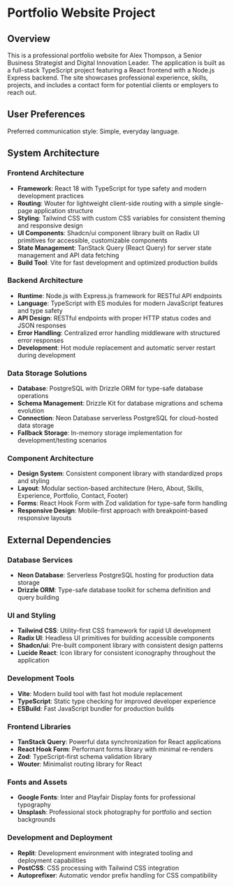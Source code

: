 # Portfolio Website Project

## Overview

This is a professional portfolio website for Alex Thompson, a Senior Business Strategist and Digital Innovation Leader. The application is built as a full-stack TypeScript project featuring a React frontend with a Node.js Express backend. The site showcases professional experience, skills, projects, and includes a contact form for potential clients or employers to reach out.

## User Preferences

Preferred communication style: Simple, everyday language.

## System Architecture

### Frontend Architecture
- **Framework**: React 18 with TypeScript for type safety and modern development practices
- **Routing**: Wouter for lightweight client-side routing with a simple single-page application structure
- **Styling**: Tailwind CSS with custom CSS variables for consistent theming and responsive design
- **UI Components**: Shadcn/ui component library built on Radix UI primitives for accessible, customizable components
- **State Management**: TanStack Query (React Query) for server state management and API data fetching
- **Build Tool**: Vite for fast development and optimized production builds

### Backend Architecture
- **Runtime**: Node.js with Express.js framework for RESTful API endpoints
- **Language**: TypeScript with ES modules for modern JavaScript features and type safety
- **API Design**: RESTful endpoints with proper HTTP status codes and JSON responses
- **Error Handling**: Centralized error handling middleware with structured error responses
- **Development**: Hot module replacement and automatic server restart during development

### Data Storage Solutions
- **Database**: PostgreSQL with Drizzle ORM for type-safe database operations
- **Schema Management**: Drizzle Kit for database migrations and schema evolution
- **Connection**: Neon Database serverless PostgreSQL for cloud-hosted data storage
- **Fallback Storage**: In-memory storage implementation for development/testing scenarios

### Component Architecture
- **Design System**: Consistent component library with standardized props and styling
- **Layout**: Modular section-based architecture (Hero, About, Skills, Experience, Portfolio, Contact, Footer)
- **Forms**: React Hook Form with Zod validation for type-safe form handling
- **Responsive Design**: Mobile-first approach with breakpoint-based responsive layouts

## External Dependencies

### Database Services
- **Neon Database**: Serverless PostgreSQL hosting for production data storage
- **Drizzle ORM**: Type-safe database toolkit for schema definition and query building

### UI and Styling
- **Tailwind CSS**: Utility-first CSS framework for rapid UI development
- **Radix UI**: Headless UI primitives for building accessible components
- **Shadcn/ui**: Pre-built component library with consistent design patterns
- **Lucide React**: Icon library for consistent iconography throughout the application

### Development Tools
- **Vite**: Modern build tool with fast hot module replacement
- **TypeScript**: Static type checking for improved developer experience
- **ESBuild**: Fast JavaScript bundler for production builds

### Frontend Libraries
- **TanStack Query**: Powerful data synchronization for React applications
- **React Hook Form**: Performant forms library with minimal re-renders
- **Zod**: TypeScript-first schema validation library
- **Wouter**: Minimalist routing library for React

### Fonts and Assets
- **Google Fonts**: Inter and Playfair Display fonts for professional typography
- **Unsplash**: Professional stock photography for portfolio and section backgrounds

### Development and Deployment
- **Replit**: Development environment with integrated tooling and deployment capabilities
- **PostCSS**: CSS processing with Tailwind CSS integration
- **Autoprefixer**: Automatic vendor prefix handling for CSS compatibility